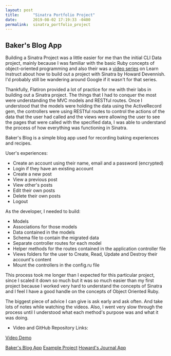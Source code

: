 ```yaml
---
layout: post
title:      "Sinatra Portfolio Project"
date:       2019-08-02 17:19:33 -0400
permalink:  sinatra_portfolio_project
---
```


## Baker's Blog App 

Building a Sinatra Project was a little easier for me than the initial CLI Data project, mainly because I was familiar with the basic Ruby concepts of object-oriented programming and also their was a [video series](https://instruction.learn.co/student/video_lectures#/353) on Learn Instruct about how to build out a project with Sinatra by Howard Devennish. I'd probably still be wandering around Google if it wasn't for that series. 

Thankfully, Flatiron provided a lot of practice for me with their labs in building out a Sinatra project. The things that I had to conquer the most were understanding the MVC models and RESTful routes. Once I understood that the models were holding the data using the ActiveRecord gem, the controllers were using RESTful routes to control the actions of the data that the user had called and the views were allowing the user to see the pages that were called with the specified data, I was able to understand the process of how everything was functioning in Sinatra. 

Baker's Blog is a simple blog app used for recording baking experiences and recipes.

User's experiences: 

* Create an account using their name, email and a password (encrypted)
* Login if they have an existing account
* Create a new post
* View a previous post
* View other's posts
* Edit their own posts 
* Delete their own posts 
* Logout 

As the developer, I needed to build: 

* Models 
* Associations for those models 
* Data contained in the models 
* Schema file to contain the migrated data
* Separate controller routes for each model 
* Helper methods for the routes contained in the application controller file 
* Views folders for the user to Create, Read, Update and Destroy their account's content 
* Mount the controllers in the config.ru file 

This process took me longer than I expected for this particular project, since I scaled it down so much but it was so much easier than my first project because I worked very hard to understand the concepts of Sinatra and I feel I have a good handle on the concepts of Object Oriented Ruby.

The biggest piece of advice I can give is ask early and ask often. And take lots of notes while watching the videos. Also, I went very slow through the process until I understood what each method's purpose was and what it was doing. 

* Video and GitHub Repository Links: 

[Video Demo](https://www.youtube.com/watch?v=hwml74THVwQ)

[Baker's Blog App](https://github.com/donnacamos/bakers-blog-app)
[Example Project](https://github.com/learn-co-curriculum/example-sinatra-assessment)
[Howard's Journal App](https://github.com/howardbdev/sinatra-journal-app)

 







